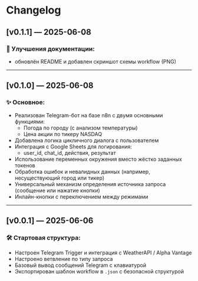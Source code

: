 # Changelog

## [v0.1.1] — 2025-06-08

### 📝 Улучшения документации:
- обновлён README и добавлен скриншот схемы workflow (PNG)

---

## [v0.1.0] — 2025-06-08

### ✨ Основное:
- Реализован Telegram-бот на базе n8n с двумя основными функциями:
  - Погода по городу (с анализом температуры)
  - Цена акции по тикеру NASDAQ
- Добавлена логика цикличного диалога с пользователем
- Интеграция с Google Sheets для логирования:
  - user_id, chat_id, действия, результат
- Использование переменных окружения вместо жёстко заданных токенов
- Обработка ошибок и невалидных данных (например, несуществующий город или тикер)
- Универсальный механизм определения источника запроса (сообщение или нажатие кнопки)
- Инлайн-кнопки с переключением между режимами

---

## [v0.0.1] — 2025-06-06

### 🛠 Стартовая структура:
- Настроен Telegram Trigger и интеграция с WeatherAPI / Alpha Vantage
- Настроено ветвление по типу запроса
- Базовый вывод сообщений Telegram с клавиатурой
- Экспортирован шаблон workflow в `.json` с безопасной структурой